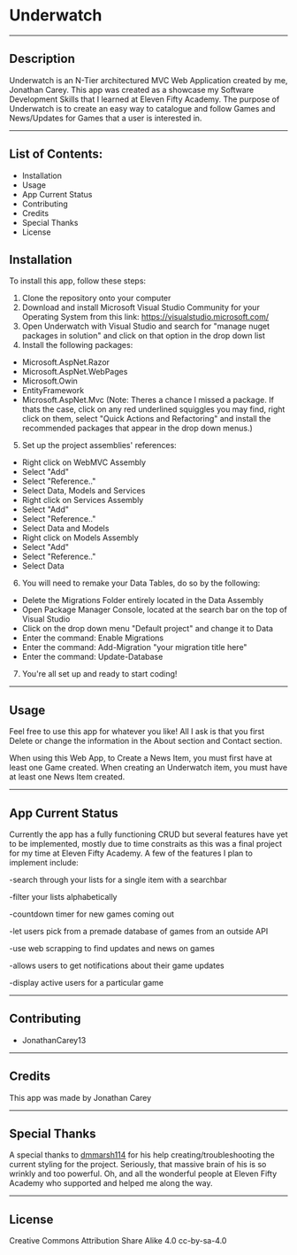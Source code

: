 # **Underwatch**

---

## Description
Underwatch is an N-Tier architectured MVC Web Application created by me, Jonathan Carey. This app was created as a showcase my Software Development Skills that I learned at Eleven Fifty Academy.
The purpose of Underwatch is to create an easy way to catalogue and follow Games and News/Updates for Games that a user is interested in.

---

## List of Contents:
- Installation
- Usage
- App Current Status
- Contributing
- Credits
- Special Thanks
- License


## Installation

To install this app, follow these steps:

1. Clone the repository onto your computer
2. Download and install Microsoft Visual Studio Community for your Operating System from this link: https://visualstudio.microsoft.com/
3. Open Underwatch with Visual Studio and search for "manage nuget packages in solution" and click on that option in the drop down list
4. Install the following packages:
- Microsoft.AspNet.Razor
- Microsoft.AspNet.WebPages
- Microsoft.Owin
- EntityFramework
- Microsoft.AspNet.Mvc
(Note: Theres a chance I missed a package. If thats the case, click on any red underlined squiggles you may find, right click on  them, select "Quick Actions and Refactoring" and install the recommended packages that appear in the drop down menus.)
5. Set up the project assemblies' references:
- Right click on WebMVC Assembly 
- Select "Add"
- Select "Reference.."
- Select Data, Models and Services
- Right click on Services Assembly
- Select "Add"
- Select "Reference.."
- Select Data and Models
- Right click on Models Assembly
- Select "Add"
- Select "Reference.."
- Select Data
6. You will need to remake your Data Tables, do so by the following:
- Delete the Migrations Folder entirely located in the Data Assembly
- Open Package Manager Console, located at the search bar on the top of Visual Studio
- Click on the drop down menu "Default project" and change it to Data
- Enter the command: Enable Migrations
- Enter the command: Add-Migration "your migration title here"
- Enter the command: Update-Database
7. You're all set up and ready to start coding!

---

## Usage
Feel free to use this app for whatever you like! All I ask is that you first Delete or change the information in the About section and Contact section.

When using this Web App, to Create a News Item, you must first have at least one Game created. When creating an Underwatch item, you must have at least one News Item created.

---

## App Current Status
Currently the app has a fully functioning CRUD but several features have yet to be implemented, mostly due to time constraits as this was a final project for my time at Eleven Fifty Academy.
A few of the features I plan to implement include:

-search through your lists for a single item with a searchbar

-filter your lists alphabetically

-countdown timer for new games coming out

-let users pick from a premade database of games from an outside API

-use web scrapping to find updates and news on games

-allows users to get notifications about their game updates

-display active users for a particular game

---

## Contributing
- JonathanCarey13

---

## Credits
This app was made by Jonathan Carey

--- 

## Special Thanks
A special thanks to [dmmarsh114](https://github.com/dmmarsh114) for his help creating/troubleshooting the current styling for the project. Seriously, that massive brain of his is so wrinkly and too powerful.
Oh, and all the wonderful people at Eleven Fifty Academy who supported and helped me along the way.

---

## License
Creative Commons Attribution Share Alike 4.0 cc-by-sa-4.0
